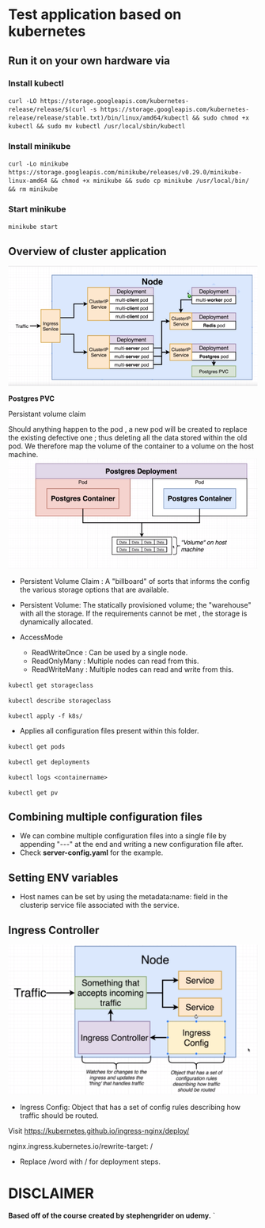 # Test application based on kubernetes

## Run it on your own hardware via
### Install kubectl
`curl -LO https://storage.googleapis.com/kubernetes-release/release/$(curl -s https://storage.googleapis.com/kubernetes-release/release/stable.txt)/bin/linux/amd64/kubectl && sudo chmod +x kubectl && sudo mv kubectl /usr/local/sbin/kubectl`

### Install minikube
`curl -Lo minikube https://storage.googleapis.com/minikube/releases/v0.29.0/minikube-linux-amd64 && chmod +x minikube && sudo cp minikube /usr/local/bin/ && rm minikube`

### Start minikube
`minikube start`

## Overview of cluster application

![Workflow Diagram](https://github.com/MuzammilM/Docker-Kubernetes-Overview/blob/master/Kubernetes/k8s/Workflow.PNG)


**Postgres PVC**

Persistant volume claim

Should anything happen to the pod , a new pod will be created to replace the existing defective one ; thus deleting all the data stored within the old pod. We therefore map the volume of the container to a volume on the host machine.
![PVC diagram](https://github.com/MuzammilM/Docker-Kubernetes-Overview/blob/master/Kubernetes/k8s/PostgresPVC.PNG)

* Persistent Volume Claim : A "billboard" of sorts that informs the config the various storage options that are available.
* Persistent Volume: The statically provisioned volume; the "warehouse" with all the storage. If the requirements cannot be met , the storage is dynamically allocated.

* AccessMode
	* ReadWriteOnce : Can be used by a single node.
	* ReadOnlyMany : Multiple nodes can read from this.
	* ReadWriteMany : Multiple nodes can read and write from this.

`kubectl get storageclass`

`kubectl describe storageclass`

`kubectl apply -f k8s/`

* Applies all configuration files present within this folder.

`kubectl get pods`

`kubectl get deployments`

`kubectl logs <containername>`

`kubectl get pv`

## Combining multiple configuration files
* We can combine multiple configuration files into a single file by appending "---" at the end and writing a new configuration file after.
* Check **server-config.yaml** for the example.

## Setting ENV variables
* Host names can be set by using the metadata:name: field in the clusterip service file associated with the service.

## Ingress Controller

![PVC diagram](https://github.com/MuzammilM/Docker-Kubernetes-Overview/blob/master/Kubernetes/k8s/IngressNginx.PNG)

* Ingress Config: Object that has a set of config rules describing how traffic should be routed.

Visit 
https://kubernetes.github.io/ingress-nginx/deploy/

nginx.ingress.kubernetes.io/rewrite-target: /
* Replace /word with / for deployment steps.

# DISCLAIMER
**Based off of the course created by stephengrider on udemy.**
`
